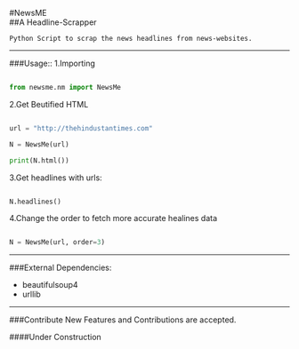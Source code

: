 #NewsME  
##A Headline-Scrapper

`Python Script to scrap the news headlines from news-websites.`

***
###Usage::
1.Importing 
```python

from newsme.nm import NewsMe

```

2.Get Beutified HTML
```python

url = "http://thehindustantimes.com"

N = NewsMe(url)

print(N.html())

```

3.Get headlines with urls:
```python

N.headlines()

```

4.Change the order to fetch more accurate healines data
```python

N = NewsMe(url, order=3)

```
***
###External Dependencies:

* beautifulsoup4
* urllib

***
###Contribute
New Features and Contributions are accepted.

####Under Construction

